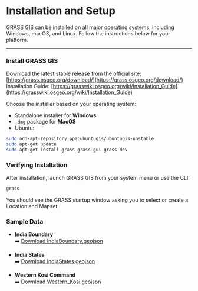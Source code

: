 # Installation and Setup

GRASS GIS can be installed on all major operating systems, including Windows, macOS, and Linux. Follow the instructions below for your platform.


---

### Install GRASS GIS

Download the latest stable release from the official site: [https://grass.osgeo.org/download/](https://grass.osgeo.org/download/)
Installation Guide: [https://grasswiki.osgeo.org/wiki/Installation_Guide](https://grasswiki.osgeo.org/wiki/Installation_Guide)

Choose the installer based on your operating system:

- Standalone installer for **Windows**
- `.dmg` package for **MacOS**
- Ubuntu:
```bash
sudo add-apt-repository ppa:ubuntugis/ubuntugis-unstable
sudo apt-get update
sudo apt-get install grass grass-gui grass-dev
```


### Verifying Installation
After installation, launch GRASS GIS from your system menu or use the CLI:
```bash
grass
```
You should see the GRASS startup window asking you to select or create a Location and Mapset.


### Sample Data


- **India Boundary**  
  ➡️ [Download IndiaBoundary.geojson](https://waterinag.github.io/eqipa-docs/assets/IndiaBoundary.geojson)

- **India States**  
  ➡️ [Download IndiaStates.geojson](https://waterinag.github.io/eqipa-docs/assets/IndiaStates.geojson)

- **Western Kosi Command**  
  ➡️ [Download Western_Kosi.geojson](https://waterinag.github.io/eqipa-docs/assets/Western_Kosi.geojson)



